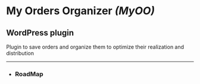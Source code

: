# My Orders Organizer *(MyOO)*

## WordPress plugin

Plugin to save orders and organize them to optimize their realization and distribution

----

* ### RoadMap

